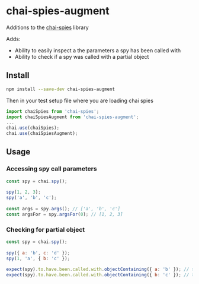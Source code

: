 # chai-spies-augment
Additions to the [chai-spies](https://github.com/chaijs/chai-spies) library

Adds:
 * Ability to easily inspect a the parameters a spy has been called with
 * Ability to check if a spy was called with a partial object

## Install
```bash
npm install --save-dev chai-spies-augment
```

Then in your test setup file where you are loading chai spies
```js
import chaiSpies from 'chai-spies';
import chaiSpiesAugment from 'chai-spies-augment';
...
chai.use(chaiSpies);
chai.use(chaiSpiesAugment);
```

## Usage
### Accessing spy call parameters
```js
const spy = chai.spy();
 
spy(1, 2, 3);
spy('a', 'b', 'c');
 
const args = spy.args(); // ['a', 'b', 'c']
const argsFor = spy.argsFor(0); // [1, 2, 3] 
```
### Checking for partial object

```js
const spy = chai.spy();
 
spy({ a: 'b', c: 'd' });
spy(1, 'a', { b: 'c' });
 
expect(spy).to.have.been.called.with.objectContaining({ a: 'b' }); // true
expect(spy).to.have.been.called.with.objectContaining({ b: 'c' }); // true
```
